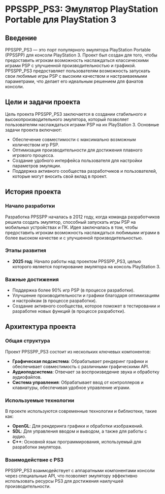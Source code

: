 # PPSSPP_PS3: Эмулятор PlayStation Portable для PlayStation 3

## Введение

PPSSPP_PS3 — это порт популярного эмулятора PlayStation Portable (PPSSPP) для консоли PlayStation 3. Проект был создан для того, чтобы предоставить игрокам возможность наслаждаться классическими играми PSP с улучшенной производительностью и графикой. PPSSPP_PS3 предоставляет пользователям возможность запускать свои любимые игры PSP с высоким качеством и настраиваемыми параметрами, что делает его идеальным решением для фанатов консоли.

## Цели и задачи проекта

Цель проекта PPSSPP_PS3 заключается в создании стабильного и высокопроизводительного эмулятора, который позволяет пользователям наслаждаться играми PSP на их PlayStation 3. Основные задачи проекта включают:

- Обеспечение совместимости с максимально возможным количеством игр PSP.
- Оптимизация производительности для достижения плавного игрового процесса.
- Создание удобного интерфейса пользователя для настройки параметров эмуляции.
- Поддержка активного сообщества разработчиков и пользователей, которые могут вносить свой вклад в проект.

## История проекта

### Начало разработки

Разработка PPSSPP началась в 2012 году, когда команда разработчиков решила создать эмулятор, способный запускать игры PSP на мобильных устройствах и ПК. Идея заключалась в том, чтобы предоставить игрокам возможность наслаждаться любимыми играми в более высоком качестве и с улучшенной производительностью.

### Этапы развития

- **2025 год**: Начало работы над проектом PPSSPP_PS3, целью которого является портирование эмулятора на консоль PlayStation 3.

### Важные достижения

- Поддержка более 90% игр PSP (в процессе разработки).
- Улучшение производительности и графики благодаря оптимизациям и настройкам (в процессе разработки).
- Создание активного сообщества, которое поможет в тестировании и разработке новых функций (в процессе разработки).

## Архитектура проекта

### Общая структура

Проект PPSSPP_PS3 состоит из нескольких ключевых компонентов:

- **Графическая подсистема**: Обрабатывает рендеринг графики и обеспечивает совместимость с различными графическими API.
- **Аудиоподсистема**: Отвечает за воспроизведение звука и обработку аудиофайлов.
- **Система управления**: Обрабатывает ввод от контроллеров и клавиатуры, обеспечивая удобное управление играми.

### Используемые технологии

В проекте используются современные технологии и библиотеки, такие как:

- **OpenGL**: Для рендеринга графики и обработки изображений.
- **SDL**: Для управления вводом и выводом, а также для работы с аудио.
- **C++**: Основной язык программирования, используемый для разработки эмулятора.

### Взаимодействие с PS3

PPSSPP_PS3 взаимодействует с аппаратными компонентами консоли через специальные API, что позволяет эмулятору эффективно использовать ресурсы PS3 для достижения наилучшей производительности.

